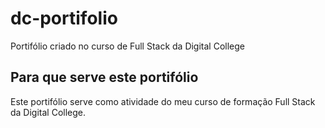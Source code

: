# dc-portifolio
Portifólio criado no curso de Full Stack da Digital College

## Para que serve este portifólio

Este portifólio serve como atividade do meu curso de formação Full Stack da Digital College.
